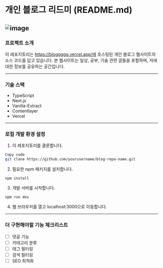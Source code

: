 # 개인 블로그 리드미 (README.md)
![image](https://github.com/ChangJuneKim/bloggggg/assets/77381154/4e3d4c4f-cf5f-4de8-a15a-af4ffb35edfe)
----------------------------

### 프로젝트 소개
이 레포지토리는 https://bloggggg.vercel.app/에 호스팅된 개인 블로그 웹사이트의 소스 코드를 담고 있습니다. 본 웹사이트는 일상, 공부, 기술 관련 글들을 포함하며, 저에 대한 정보를 공유하는 공간입니다.

-----------------------------------

### 기술 스택
- TypeScript
- Next.js
- Vanilla-Extract
- Contentlayer
- Vercel
----------------------------- 
### 로컬 개발 환경 설정
1. 이 레포지토리를 클론합니다.

```bash
Copy code
git clone https://github.com/yourusername/blog-repo-name.git
```

2. 필요한 npm 패키지를 설치합니다.

```Copy code
npm install
```

3. 개발 서버를 시작합니다.


```Copy code
npm run dev
```
4. 웹 브라우저를 열고 localhost:3000으로 이동합니다.

------------------------------

### 더 구현해야할 기능 체크리스트
- [ ] 댓글 기능
- [ ] 카테고리 분류
- [ ] 태그 필터링
- [ ] 검색 필터링
- [ ] SEO 최적화
